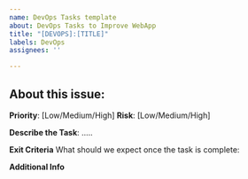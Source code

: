 ```yaml
---
name: DevOps Tasks template
about: DevOps Tasks to Improve WebApp
title: "[DEVOPS]:[TITLE]"
labels: DevOps
assignees: ''

---
```


## About this issue:
**Priority**: [Low/Medium/High]
**Risk**: [Low/Medium/High]

**Describe the Task**:
.....

**Exit Criteria**
What should we expect once the task is complete:

**Additional Info**
